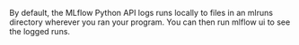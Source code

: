 By default, the MLflow Python API logs runs locally to files in an mlruns directory wherever you ran your program. You can then run mlflow ui to see the logged runs.
